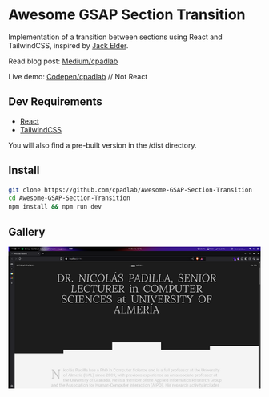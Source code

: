 # Awesome GSAP Section Transition
 
Implementation of a transition between sections using React and TailwindCSS, inspired by [Jack Elder](https://www.jackelder.design/).

Read blog post: [Medium/cpadlab](https://medium.com/@cpadlab/awesome-gsap-section-transition-aba4271c0e0c)

Live demo: [Codepen/cpadlab](https://codepen.io/cpadlab/pen/BaXeJZK) // Not React

## Dev Requirements

- [React](https://es.react.dev/)
- [TailwindCSS](https://tailwindcss.com/)
  
You will also find a pre-built version in the /dist directory.

## Install

```bash
git clone https://github.com/cpadlab/Awesome-GSAP-Section-Transition
cd Awesome-GSAP-Section-Transition 
npm install && npm run dev
```

## Gallery

![img](./public/screenshot.png)